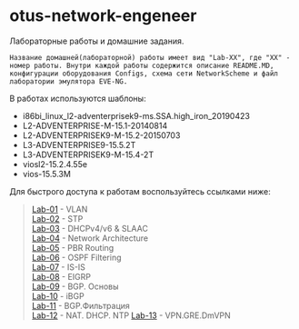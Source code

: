 # otus-network-engeneer
Лабораторные работы и домашние задания.


`Название домашней(лабораторной) работы имеет вид "Lab-XX", где "XX" - номер работы.
Внутри каждой работы содержится описание README.MD, конфигурации оборудования Configs, схема сети NetworkScheme и файл лаборатории эмулятора EVE-NG.`

В работах используются шаблоны:
- i86bi_linux_l2-adventerprisek9-ms.SSA.high_iron_20190423
- L2-ADVENTERPRISE-M-15.1-20140814
- L2-ADVENTERPRISEK9-M-15.2-20150703
- L3-ADVENTERPRISE9-15.5.2T
- L3-ADVENTERPRISEK9-M-15.4-2T
- viosl2-15.2.4.55e
- vios-15.5.3M


Для быстрого доступа к работам воспользуйтесь ссылками ниже:
> [Lab-01](https://github.com/Samurai1135/otus-network-engeneer/blob/45fa28f15c72db07f33d38bd332530420a0517d2/Lab-01/README.MD) - VLAN<br>
> [Lab-02](https://github.com/Samurai1135/otus-network-engeneer/blob/fe3bcb8d6106efe5f1a5744c833196376c0e6edf/Lab-02/README.md) - STP<br>
> [Lab-03](https://github.com/Samurai1135/otus-network-engeneer/blob/b1497c6f07de99c2bbdaac026ca51c03b5d019f8/Lab-03/README.md) - DHCPv4/v6 & SLAAC<br>
> [Lab-04](https://github.com/Samurai1135/otus-network-engeneer/blob/f9ea9051291c1421ffda7c2a5917ab094fb36607/Lab-04/Readme.md) - Network Architecture<br>
> [Lab-05](https://github.com/Samurai1135/otus-network-engeneer/blob/70a824bbf65bce7ef97924e6042452dd9b19b8da/Lab-05/README.MD) - PBR Routing<br>
> [Lab-06](https://github.com/Samurai1135/otus-network-engeneer/tree/6aed217666817272a0500e9cdde6000431ae43d7/Lab-06) - OSPF Filtering<br>
> [Lab-07](https://github.com/Samurai1135/otus-network-engeneer/blob/506711a86d95908ee251d04df4c34e9029f1925b/Lab-07/Readme.MD) - IS-IS  
> [Lab-08](https://github.com/Samurai1135/otus-network-engeneer/tree/78f4ed463bd7154c9da02a603e3581e036891005/Lab-08)  - EIGRP  
> [Lab-09](https://github.com/Samurai1135/otus-network-engeneer/tree/27691fb556876464d8c2e23c04ef0adfb2e8117c/Lab-09) - BGP. Основы  
> [Lab-10](https://github.com/Samurai1135/otus-network-engeneer/tree/8cc3d508abd7b323d364e4eeb2d5662830135ef7/Lab-10) - iBGP  
> [Lab-11](https://github.com/Samurai1135/otus-network-engeneer/tree/32c81244e068990e499dffea703ce7d502d64a03/Lab-11) - BGP.Фильтрация  
> [Lab-12](https://github.com/Samurai1135/otus-network-engeneer/tree/f8cb593ffc70c9c4f9d34b4e2d52819d975ea7cb/Lab-12) - NAT. DHCP. NTP
> [Lab-13](https://github.com/Samurai1135/otus-network-engeneer/tree/84095ffe73ca222158509307257b2db1a0a6ba0b/Lab-13) - VPN.GRE.DmVPN 
 
